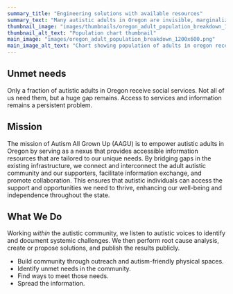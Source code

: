 ```yaml
---
summary_title: "Engineering solutions with available resources"
summary_text: "Many autistic adults in Oregon are invisible, marginalized, and struggling. We can fix this."
thumbnail_image: "images/thumbnails/oregon_adult_population_breakdown_1200x600_thumbnail.jpg"
thumbnail_alt_text: "Population chart thumbnail"
main_image: "images/oregon_adult_population_breakdown_1200x600.png"
main_image_alt_text: "Chart showing population of adults in oregon receiving I/DD services and/or autistic."
---
```


## Unmet needs
Only a fraction of autistic adults in Oregon receive social services. Not all of us need them, but a huge gap remains. Access to services and information remains a persistent problem.

## Mission
The mission of Autism All Grown Up (AAGU) is to empower autistic adults in Oregon by serving as a nexus that provides accessible information resources that are tailored to our unique needs. By bridging gaps in the existing infrastructure, we connect and interconnect the adult autistic community and our supporters, facilitate information exchange, and promote collaboration. This ensures that autistic individuals can access the support and opportunities we need to thrive, enhancing our well-being and independence throughout the state.

## What We Do
Working _within_ the autistic community, we listen to autistic voices to identify and document systemic challenges. We then perform root cause analysis, create or propose solutions, and publish the results publicly.

- Build community through outreach and autism-friendly physical spaces.
- Identify unmet needs in the community.
- Find ways to meet those needs.
- Spread the information.
